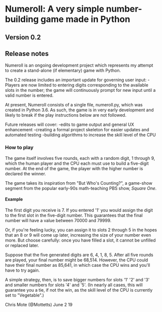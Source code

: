 # Numeroll: A very simple number-building game made in Python
## Version 0.2

## Release notes
Numeroll is an ongoing development project which represents my attempt to create a stand-alone (if elementary) game with Python.

The 0.2 release includes an important update for governing user input:
-Players are now limited to entering digits corresponding to the available slots in the number; the game will continuously prompt for new input until a valid number is entered.

At present, Numeroll consists of a single file, numeroll.py, which was created in Python 3.6. As such, the game is in very early development and likely to break if the play instructions below are not followed.

Future releases will cover:
-edits to game output and general UX enhancement
-creating a formal project skeleton for easier updates and automated testing
-building algorithms to increase the skill level of the CPU

### How to play
The game itself involves five rounds, each with a random digit, 1 through 9, which the human player and the CPU each must use to build a five-digit number. At the end of the game, the player with the higher number is declared the winner.

The game takes its inspiration from "But Who's Counting?", a game-show segment from the popular early-90s math-teaching PBS show, _Square One_.

#### Example
The first digit you receive is 7. If you entered '1' you would assign the digit to the first slot in the five-digit number. This guarantees that the final number will have a value between 70000 and 79999.

Or, if you're feeling lucky, you can assign it to slots 2 through 5 in the hopes that an 8 or 9 will come up later, increasing the size of your number even more. But choose carefully: once you have filled a slot, it cannot be unfilled or replaced later.

Suppose that the five generated digits are 6, 4, 1, 8, 5. After all five rounds are played, your final number might be 68,514. However, the CPU could have their final number as 85,641, in which case the CPU wins and you'll have to try again.

A simple strategy, then, is to save bigger numbers for slots '1' '2' and '3' and smaller numbers for slots '4' and '5'. (In nearly all cases, this will guarantee you a tie, if not the win, as the skill level of the CPU is currently set to "Vegetable".)

Chris Mote (@Mottetts)
June 2 19
